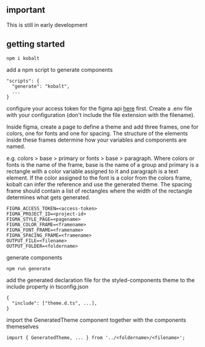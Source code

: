 ## important

This is still in early development

## getting started

```
npm i kobalt
```

add a npm script to generate components

```
"scripts": {
  "generate": "kobalt",
  ...
}
```

configure your access token for the figma api [here](https://www.figma.com/developers/api#access-tokens) first. Create a .env file with your configuration (don't include the file extension with the filename).

Inside figma, create a page to define a theme and add three frames, one for colors, one for fonts and one for spacing. The structure of the elements inside these frames determine how your variables and components are named.

e.g. colors > base > primary or fonts > base > paragraph. Where colors or fonts is the name of the frame, base is the name of a group and primary is a rectangle with a color variable assigned to it and paragraph is a text element. If the color assigned to the font is a color from the colors frame, kobalt can infer the reference and use the generated theme. The spacing frame should contain a list of rectangles where the width of the rectangle determines what gets generated.

```
FIGMA_ACCESS_TOKEN=<access-token>
FIGMA_PROJECT_ID=<project-id>
FIGMA_STYLE_PAGE=<pagename>
FIGMA_COLOR_FRAME=<framename>
FIGMA_FONT_FRAME=<framename>
FIGMA_SPACING_FRAME=<framename>
OUTPUT_FILE=<filename>
OUTPUT_FOLDER=<foldername>
```

generate components

```
npm run generate
```

add the generated declaration file for the styled-components theme to the include property in tsconfig.json

```
{
  "include": ["theme.d.ts", ...],
}
```

import the GeneratedTheme component together with the components themeselves

```
import { GeneratedTheme, ... } from '../<foldername>/<filename>';
```
